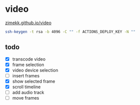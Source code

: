 # video

[zimekk.github.io/video](https://zimekk.github.io/video/)

```sh
ssh-keygen -t rsa -b 4096 -C "" -f ACTIONS_DEPLOY_KEY -N ""
```

## todo

- [x] transcode video
- [x] frame selection
- [x] video device selection
- [ ] insert frames
- [x] show selected frame
- [x] scroll timeline
- [ ] add audio track
- [ ] move frames
